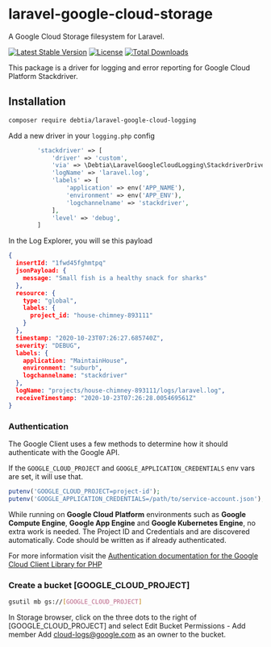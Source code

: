 # laravel-google-cloud-storage

A Google Cloud Storage filesystem for Laravel.

[![Latest Stable Version](https://poser.pugx.org/superchairon/laravel-google-cloud-logging/v/stable)](https://packagist.org/packages/superchairon/laravel-google-cloud-logging)
[![License](https://poser.pugx.org/superchairon/laravel-google-cloud-logging/license)](https://packagist.org/packages/superchairon/laravel-google-cloud-logging)
[![Total Downloads](https://poser.pugx.org/superchairon/laravel-google-cloud-logging/downloads)](https://packagist.org/packages/superchairon/laravel-google-cloud-logging)

This package is a driver for logging and error reporting for Google Cloud Platform Stackdriver.

## Installation

```bash
composer require debtia/laravel-google-cloud-logging
```

Add a new driver in your `logging.php` config

```php
        'stackdriver' => [
            'driver' => 'custom',
            'via' => \Debtia\LaravelGoogleCloudLogging\StackdriverDriver::class,
            'logName' => 'laravel.log',
            'labels' => [
                'application' => env('APP_NAME'),
                'environment' => env('APP_ENV'),
                'logchannelname' => 'stackdriver',
            ],
            'level' => 'debug',
        ]
```

In the Log Explorer, you will se this payload
```json
{
  insertId: "1fwd45fghmtpq"
  jsonPayload: {
    message: "Small fish is a healthy snack for sharks"
  },
  resource: {
    type: "global",
    labels: {
      project_id: "house-chimney-893111"
    }
  },
  timestamp: "2020-10-23T07:26:27.685740Z",
  severity: "DEBUG",
  labels: {
    application: "MaintainHouse",
    environment: "suburb",
    logchannelname: "stackdriver"
  },
  logName: "projects/house-chimney-893111/logs/laravel.log",
  receiveTimestamp: "2020-10-23T07:26:28.005469561Z"
}
```

### Authentication

The Google Client uses a few methods to determine how it should authenticate with the Google API.

If the `GOOGLE_CLOUD_PROJECT` and `GOOGLE_APPLICATION_CREDENTIALS` env vars are set, it will use that.
   ```php
   putenv('GOOGLE_CLOUD_PROJECT=project-id');
   putenv('GOOGLE_APPLICATION_CREDENTIALS=/path/to/service-account.json');
   ```

While running on **Google Cloud Platform** environments such as **Google Compute Engine**, **Google App Engine** and **Google Kubernetes Engine**, no extra work is needed. The Project ID and Credentials and are discovered automatically. Code should be written as if already authenticated.

For more information visit the [Authentication documentation for the Google Cloud Client Library for PHP](https://github.com/googleapis/google-cloud-php/blob/master/AUTHENTICATION.md) 

### Create a bucket [GOOGLE_CLOUD_PROJECT]
```bash
gsutil mb gs://[GOOGLE_CLOUD_PROJECT]
```

In Storage browser, click on the three dots to the right of [GOOGLE_CLOUD_PROJECT] and select Edit Bucket Permissions - Add member
Add cloud-logs@google.com as an owner to the bucket.
